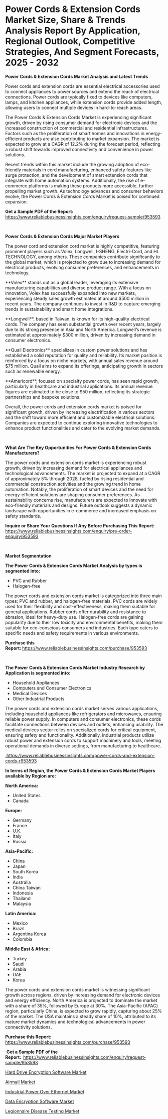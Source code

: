 <p><h1>Power Cords & Extension Cords Market Size, Share & Trends Analysis Report By Application, Regional Outlook, Competitive Strategies, And Segment Forecasts, 2025 - 2032</h1></p><p><strong>Power Cords & Extension Cords Market Analysis and Latest Trends</strong></p>
<p><p>Power cords and extension cords are essential electrical accessories used to connect appliances to power sources and extend the reach of electrical connections. Power cords are typically fixed to devices like computers, lamps, and kitchen appliances, while extension cords provide added length, allowing users to connect multiple devices in hard-to-reach areas.</p><p>The Power Cords & Extension Cords Market is experiencing significant growth, driven by rising consumer demand for electronic devices and the increased construction of commercial and residential infrastructures. Factors such as the proliferation of smart homes and innovations in energy-efficient products are also contributing to market expansion. The market is expected to grow at a CAGR of 12.2% during the forecast period, reflecting a robust shift towards improved connectivity and convenience in power solutions.</p><p>Recent trends within this market include the growing adoption of eco-friendly materials in cord manufacturing, enhanced safety features like surge protection, and the development of smart extension cords that integrate with home automation systems. Additionally, the rise of e-commerce platforms is making these products more accessible, further propelling market growth. As technology advances and consumer behaviors evolve, the Power Cords & Extension Cords Market is poised for continued expansion.</p></p>
<p><strong>Get a Sample PDF of the Report:&nbsp;</strong> <a href="https://www.reliablebusinessinsights.com/enquiry/request-sample/953593?utm_campaign=1873&utm_medium=2&utm_source=Github&utm_content=ia&utm_term=07032025&utm_id=power-cords-extension-cords">https://www.reliablebusinessinsights.com/enquiry/request-sample/953593</a></p>
<p>&nbsp;</p>
<p><strong>Power Cords & Extension Cords Major Market Players</strong></p>
<p><p>The power cord and extension cord market is highly competitive, featuring prominent players such as Volex, Longwell, I-SHENG, Electri-Cord, and HL TECHNOLOGY, among others. These companies contribute significantly to the global market, which is projected to grow due to increasing demand for electrical products, evolving consumer preferences, and enhancements in technology.</p><p>**Volex** stands out as a global leader, leveraging its extensive manufacturing capabilities and diverse product range. With a focus on innovation, Volex has successfully expanded into new markets, experiencing steady sales growth estimated at around $500 million in recent years. The company continues to invest in R&D to capture emerging trends in sustainability and smart home integrations.</p><p>**Longwell**, based in Taiwan, is known for its high-quality electrical cords. The company has seen substantial growth over recent years, largely due to its strong presence in Asia and North America. Longwell’s revenue is estimated at approximately $300 million, driven by increasing demand in consumer electronics.</p><p>**Quail Electronics** specializes in custom power solutions and has established a solid reputation for quality and reliability. Its market position is reinforced by a focus on niche markets, with annual sales revenue around $75 million. Quail aims to expand its offerings, anticipating growth in sectors such as renewable energy.</p><p>**Americord**, focused on specialty power cords, has seen rapid growth, particularly in healthcare and industrial applications. Its annual revenue figures are estimated to be close to $50 million, reflecting its strategic partnerships and bespoke solutions.</p><p>Overall, the power cords and extension cords market is poised for significant growth, driven by increasing electrification in various sectors and the shift toward more efficient and customizable electrical solutions. Companies are expected to continue exploring innovative technologies to enhance product functionalities and cater to the evolving market demands.</p></p>
<p>&nbsp;</p>
<p><strong>What Are The Key Opportunities For Power Cords & Extension Cords Manufacturers?</strong></p>
<p><p>The power cords and extension cords market is experiencing robust growth, driven by increasing demand for electrical appliances and technological advancements. The market is projected to expand at a CAGR of approximately 5% through 2028, fueled by rising residential and commercial construction activities and the growing trend in home automation. Notably, the proliferation of smart devices and the need for energy-efficient solutions are shaping consumer preferences. As sustainability concerns rise, manufacturers are expected to innovate with eco-friendly materials and designs. Future outlook suggests a dynamic landscape with opportunities in e-commerce and increased emphasis on safety standards.</p></p>
<p><strong>Inquire or Share Your Questions If Any Before Purchasing This Report:</strong> <a href="https://www.reliablebusinessinsights.com/enquiry/pre-order-enquiry/953593?utm_campaign=1873&utm_medium=2&utm_source=Github&utm_content=ia&utm_term=07032025&utm_id=power-cords-extension-cords">https://www.reliablebusinessinsights.com/enquiry/pre-order-enquiry/953593</a></p>
<p>&nbsp;</p>
<p><strong>Market Segmentation</strong></p>
<p><strong>The Power Cords & Extension Cords Market Analysis by types is segmented into:</strong></p>
<p><ul><li>PVC and Rubber</li><li>Halogen-free</li></ul></p>
<p><p>The power cords and extension cords market is categorized into three main types: PVC and rubber, and halogen-free materials. PVC cords are widely used for their flexibility and cost-effectiveness, making them suitable for general applications. Rubber cords offer durability and resistance to abrasion, ideal for heavy-duty use. Halogen-free cords are gaining popularity due to their low toxicity and environmental benefits, making them suitable for eco-conscious consumers and industries. Each type caters to specific needs and safety requirements in various environments.</p></p>
<p><strong>Purchase this Report:&nbsp;</strong><a href="https://www.reliablebusinessinsights.com/purchase/953593?utm_campaign=1873&utm_medium=2&utm_source=Github&utm_content=ia&utm_term=07032025&utm_id=power-cords-extension-cords">https://www.reliablebusinessinsights.com/purchase/953593</a></p>
<p>&nbsp;</p>
<p><strong>The Power Cords & Extension Cords Market Industry Research by Application is segmented into:</strong></p>
<p><ul><li>Household Appliances</li><li>Computers and Consumer Electronics</li><li>Medical Devices</li><li>Other Industrial Products</li></ul></p>
<p><p>The power cords and extension cords market serves various applications, including household appliances like refrigerators and microwaves, ensuring reliable power supply. In computers and consumer electronics, these cords facilitate connections between devices and outlets, enhancing usability. The medical devices sector relies on specialized cords for critical equipment, ensuring safety and functionality. Additionally, industrial products utilize robust power and extension cords to support machinery and tools, meeting operational demands in diverse settings, from manufacturing to healthcare.</p></p>
<p><a href="https://www.reliablebusinessinsights.com/power-cords-and-extension-cords-r953593?utm_campaign=1873&utm_medium=2&utm_source=Github&utm_content=ia&utm_term=07032025&utm_id=power-cords-extension-cords">&nbsp;https://www.reliablebusinessinsights.com/power-cords-and-extension-cords-r953593</a></p>
<p><strong>In terms of Region, the Power Cords & Extension Cords Market Players available by Region are:</strong></p>
<p>
    <p> <strong> North America: </strong>
        <ul>
            <li>United States</li>
            <li>Canada</li>
        </ul>
        </p> 
    <p> <strong> Europe: </strong>
        <ul>
            <li>Germany</li>
            <li>France</li>
            <li>U.K.</li>
            <li>Italy</li>
            <li>Russia</li>
        </ul>
        </p> 
    <p> <strong> Asia-Pacific: </strong>
        <ul>
            <li>China</li>
            <li>Japan</li>
            <li>South Korea</li>
            <li>India</li>
            <li>Australia</li>
            <li>China Taiwan</li>
            <li>Indonesia</li>
            <li>Thailand</li>
            <li>Malaysia</li>
        </ul>
        </p> 
    <p> <strong> Latin America: </strong>
        <ul>
            <li>Mexico</li>
            <li>Brazil</li>
            <li>Argentina Korea</li>
            <li>Colombia</li>
        </ul>
        </p> 
    <p> <strong> Middle East & Africa: </strong>
        <ul>
            <li>Turkey</li>
            <li>Saudi</li>
            <li>Arabia</li>
            <li>UAE</li>
            <li>Korea</li>
        </ul>
    </p>
    </p>
<p><p>The power cords and extension cords market is witnessing significant growth across regions, driven by increasing demand for electronic devices and energy efficiency. North America is projected to dominate the market with a share of 35%, followed by Europe at 30%. The Asia-Pacific (APAC) region, particularly China, is expected to grow rapidly, capturing about 25% of the market. The USA maintains a steady share of 10%, attributed to its mature market dynamics and technological advancements in power connectivity solutions.</p></p>
<p><strong>Purchase this Report: </strong><a href="https://www.reliablebusinessinsights.com/purchase/953593?utm_campaign=1873&utm_medium=2&utm_source=Github&utm_content=ia&utm_term=07032025&utm_id=power-cords-extension-cords">https://www.reliablebusinessinsights.com/purchase/953593</a></p>
<p>&nbsp;<strong>Get a Sample PDF of the Report:&nbsp;&nbsp;</strong><a href="https://www.reliablebusinessinsights.com/enquiry/request-sample/953593?utm_campaign=1873&utm_medium=2&utm_source=Github&utm_content=ia&utm_term=07032025&utm_id=power-cords-extension-cords">https://www.reliablebusinessinsights.com/enquiry/request-sample/953593</a></p>
<p><strong></strong></p>
<p><p><a href="https://github.com/artussavasrv/Market-Research-Report-List-1/blob/main/hard-drive-encryption-software-market.md?utm_campaign=1873&utm_medium=2&utm_source=Github&utm_content=ia&utm_term=07032025&utm_id=power-cords-extension-cords">Hard Drive Encryption Software Market</a></p><p><a href="https://github.com/tauchzuazoli/Market-Research-Report-List-1/blob/main/airmail-market.md?utm_campaign=1873&utm_medium=2&utm_source=Github&utm_content=ia&utm_term=07032025&utm_id=power-cords-extension-cords">Airmail Market</a></p><p><a href="https://github.com/lamlebienz7j/Market-Research-Report-List-1/blob/main/industrial-power-over-ethernet-market.md?utm_campaign=1873&utm_medium=2&utm_source=Github&utm_content=ia&utm_term=07032025&utm_id=power-cords-extension-cords">Industrial Power Over Ethernet Market</a></p><p><a href="https://github.com/abbasgwiltke/Market-Research-Report-List-1/blob/main/data-encryption-software-market.md?utm_campaign=1873&utm_medium=2&utm_source=Github&utm_content=ia&utm_term=07032025&utm_id=power-cords-extension-cords">Data Encryption Software Market</a></p><p><a href="https://github.com/zappasuccofz/Market-Research-Report-List-1/blob/main/legionnaire-disease-testing-market.md?utm_campaign=1873&utm_medium=2&utm_source=Github&utm_content=ia&utm_term=07032025&utm_id=power-cords-extension-cords">Legionnaire Disease Testing Market</a></p></p>